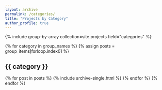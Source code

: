 ```yaml
---
layout: archive
permalink: /categories/
title: "Projects by Category"
author_profile: true
---
```


{% include group-by-array collection=site.projects field="categories" %}

{% for category in group_names %}
  {% assign posts = group_items[forloop.index0] %}
  <h2 id="{{ category | slugify }}" class="archive__subtitle">{{ category }}</h2>
  {% for post in posts %}
    {% include archive-single.html %}
  {% endfor %}
{% endfor %}